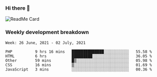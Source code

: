 ### Hi there 👋

<!--
**itzcy/itzcy** is a ✨ _special_ ✨ repository because its `README.md` (this file) appears on your GitHub profile.

Here are some ideas to get you started:

- 🔭 I’m currently working on ...
- 🌱 I’m currently learning ...
- 👯 I’m looking to collaborate on ...
- 🤔 I’m looking for help with ...
- 💬 Ask me about ...
- 📫 How to reach me: ...
- 😄 Pronouns: ...
- ⚡ Fun fact: ...
-->
![ReadMe Card](https://github-readme-stats.vercel.app/api?username=itzcy&show_icons=true&title_color=2d3198&icon_color=797cb8&text_color=24292e&bg_color=f6f8fa)

### Weekly development breakdown
<!--START_SECTION:waka-->
```text
Week: 26 June, 2021 - 02 July, 2021

PHP          9 hrs 16 mins   ██████████████░░░░░░░░░░░   55.58 % 
HTML         6 hrs           █████████░░░░░░░░░░░░░░░░   36.05 % 
Other        59 mins         █▒░░░░░░░░░░░░░░░░░░░░░░░   05.98 % 
CSS          16 mins         ▒░░░░░░░░░░░░░░░░░░░░░░░░   01.69 % 
JavaScript   3 mins          ░░░░░░░░░░░░░░░░░░░░░░░░░   00.36 % 
```
<!--END_SECTION:waka-->
